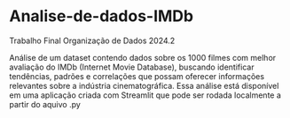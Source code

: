# Analise-de-dados-IMDb
Trabalho Final Organização de Dados 2024.2

Análise de um dataset contendo dados sobre os 1000 filmes com melhor avaliação do IMDb (Internet Movie Database), buscando identificar tendências, padrões e correlações que possam oferecer informações relevantes sobre a indústria cinematográfica. Essa análise está disponível em uma aplicação criada com Streamlit que pode ser rodada localmente a partir do aquivo .py
